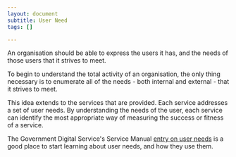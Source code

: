 ```yaml
---
layout: document
subtitle: User Need
tags: []

---
```

An organisation should be able to express the users it has, and the needs of those users that it strives to meet. 

To begin to understand the total activity of an organisation, the only thing necessary is to enumerate all of the needs - both internal and external - that it strives to meet.

This idea extends to the services that are provided. Each service addresses a set of user needs. By understanding the needs of the user, each service can identify the most appropriate way of measuring the success or fitness of a service.

The Government Digital Service's Service Manual [entry on user needs](https://www.gov.uk/service-manual/user-research/start-by-learning-user-needs) is a good place to start learning about user needs, and how they use them.